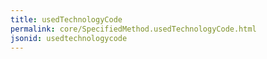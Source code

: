 ```yaml
---
title: usedTechnologyCode
permalink: core/SpecifiedMethod.usedTechnologyCode.html
jsonid: usedtechnologycode
---
```

